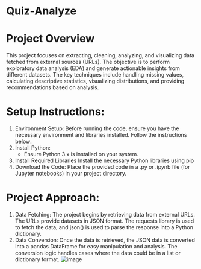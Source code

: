 # Quiz-Analyze
# Project Overview 
This project focuses on extracting, cleaning, analyzing, and visualizing data fetched from external sources (URLs). The objective is to perform exploratory data analysis (EDA) and generate actionable insights from different datasets. The key techniques include handling missing values, calculating descriptive statistics, visualizing distributions, and providing recommendations based on analysis.
# Setup Instructions:
 1. Environment Setup:
    Before running the code, ensure you have the necessary environment and 
    libraries installed. Follow the instructions below:
  1. Install Python:
     * Ensure Python 3.x is installed on your system.
 2. Install Required Libraries
      Install the necessary Python libraries using pip
 3. Download the Code:
    Place the provided code in a .py or .ipynb file (for Jupyter 
    notebooks) in your project directory.
  #  Project Approach:
   1. Data Fetching:
      The project begins by retrieving data from external URLs. The URLs provide datasets in JSON format. The requests library is used to fetch the data, and json() is used to parse the response into a Python dictionary.
   2. Data Conversion:
      Once the data is retrieved, the JSON data is converted into a pandas DataFrame for easy manipulation and analysis. The conversion logic handles cases where the data could be in a list or dictionary format.
      ![image](https://github.com/user-attachments/assets/18b58d19-da91-43d8-bfb0-deb08802de26)

      
  

